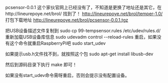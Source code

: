 pcsensor-0.0.1
这个家伙官网上已经没有了，不知道是更换了地址还是其它，在http://lineurepoye.net/brol/
找到了！
http://lineurepoye.net/brol/temper-1.0/
打包下载地址
http://lineurepoye.net/brol/pcsensor-0.0.1.tgz

把USB设备描述文件复制到
sudo cp 99-tempsensor.rules /etc/udev/rules.d/
重新加载USB设备库信息
sudo udevadm control --reload-rules
重启，如果没有这个命令就重启RaspberryPi吧
sudo start_udev

如果提示usb.h文件找不到，就按照这个包
sudo apt-get install libusb-dev

然后到源码目录下执行
make
即可！

如果没有start_udev命令需呀重启，否则会提示没有配置设备。
